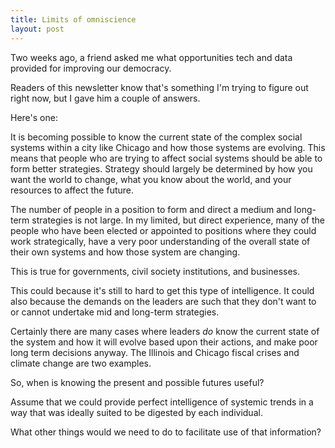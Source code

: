```yaml
---
title: Limits of omniscience
layout: post
---
```


Two weeks ago, a friend asked me what opportunities tech and data provided for improving our democracy.

Readers of this newsletter know that's something I'm trying to figure out right now, but I gave him a couple of answers.

Here's one:

It is becoming possible to know the current state of the complex social systems within a city like Chicago and how those systems are evolving. This means that people who are trying to affect social systems should be able to form better strategies. Strategy should largely be determined by how you want the world to change, what you know about the world, and your resources to affect the future.

The number of people in a position to form and direct a medium and long-term strategies is not large. In my limited, but direct experience, many of the people who have been elected or appointed to positions where they could work strategically, have a very poor understanding of the overall state of their own systems and how those system are changing.

This is true for governments, civil society institutions, and businesses.

This could because it's still to hard to get this type of intelligence. It could also because the demands on the leaders are such that they don't want to or cannot undertake mid and long-term strategies.

Certainly there are many cases where leaders *do* know the current state of the system and how it will evolve based upon their actions, and make poor long term decisions anyway. The Illinois and Chicago fiscal crises and climate change are two examples.

So, when is knowing the present and possible futures useful?

Assume that we could provide perfect intelligence of systemic trends in a way that was ideally suited to be digested by each individual.

What other things would we need to do to facilitate use of that information?
